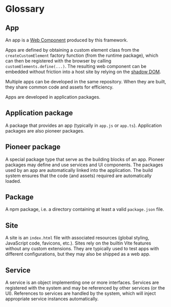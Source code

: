 # Glossary

## App

An app is a [Web Component](https://developer.mozilla.org/en-US/docs/Web/Web_Components) produced by this framework.

Apps are defined by obtaining a custom element class from the `createCustomElement` factory function (from the runtime package), which can then be registered with the browser by calling `customElements.define(...)`.
The resulting web component can be embedded without friction into a host site by relying on the [shadow DOM](https://developer.mozilla.org/en-US/docs/Web/Web_Components/Using_shadow_DOM).

Multiple apps can be developed in the same repository.
When they are built, they share common code and assets for efficiency.

Apps are developed in application packages.

## Application package

A package that provides an app (typically in `app.js` or `app.ts`).
Application packages are also pioneer packages.

## Pioneer package

A special package type that serve as the building blocks of an app.
Pioneer packages may define and use services and UI components.
The packages used by an app are automatically linked into the application.
The build system ensures that the code (and assets) required are automatically loaded.

## Package

A npm package, i.e. a directory containing at least a valid `package.json` file.

## Site

A site is an `index.html` file with associated resources (global styling, JavaScript code, favicons, etc.).
Sites rely on the builtin Vite features without any custom extensions.
They are typically used to test apps with different configurations, but they may also be shipped as a web app.

## Service

A service is an object implementing one or more interfaces.
Services are registered with the system and may be referenced by other services (or the UI).
References to services are handled by the system, which will inject appropriate service instances automatically.
